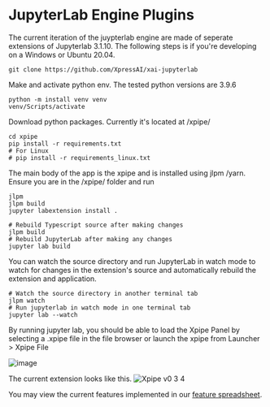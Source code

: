 # JupyterLab Engine Plugins

The current iteration of the juypterlab engine are made of seperate extensions of Jupyterlab 3.1.10. The following steps is if you're developing on a Windows or Ubuntu 20.04. 
```
git clone https://github.com/XpressAI/xai-jupyterlab
```
Make and activate python env. The tested python versions are 3.9.6

```
python -m install venv venv
venv/Scripts/activate
```

Download python packages. Currently it's located at /xpipe/

```
cd xpipe
pip install -r requirements.txt
# For Linux
# pip install -r requirements_linux.txt
```

The main body of the app is the xpipe and is installed using jlpm /yarn. Ensure you are in the /xpipe/ folder and run

```
jlpm
jlpm build
jupyter labextension install .

# Rebuild Typescript source after making changes
jlpm build
# Rebuild JupyterLab after making any changes
jupyter lab build

```

You can watch the source directory and run JupyterLab in watch mode to watch for changes in the extension's source and automatically rebuild the extension and application.
```
# Watch the source directory in another terminal tab
jlpm watch
# Run jupyterlab in watch mode in one terminal tab
jupyter lab --watch
```

By running jupyter lab, you should be able to load the Xpipe Panel by selecting a .xpipe file in the file browser or launch the xpipe from Launcher > Xpipe File

![image](https://user-images.githubusercontent.com/23378929/133190662-61e71e75-88a4-4fca-8b9c-c1f7ed1fac55.png)


The current extension looks like this.
![Xpipe v0 3 4](https://user-images.githubusercontent.com/68586800/134819194-c7f932e2-beb5-4e35-ba53-3a3bf24dccdc.png)


You may view the current features implemented in our [feature spreadsheet](https://docs.google.com/spreadsheets/d/158-vQ3sFknn0Kd4M5vNVCabWzlAglk-xh8uFOE1dhHQ/edit?usp=sharing).